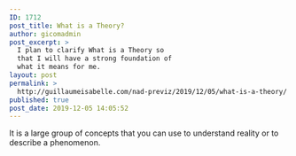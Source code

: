 ```yaml
---
ID: 1712
post_title: What is a Theory?
author: gicomadmin
post_excerpt: >
  I plan to clarify What is a Theory so
  that I will have a strong foundation of
  what it means for me.
layout: post
permalink: >
  http://guillaumeisabelle.com/nad-previz/2019/12/05/what-is-a-theory/
published: true
post_date: 2019-12-05 14:05:52
---
```

<!-- wp:paragraph -->

It is a large group of concepts that you can use to understand reality or to describe a phenomenon.

<!-- /wp:paragraph -->